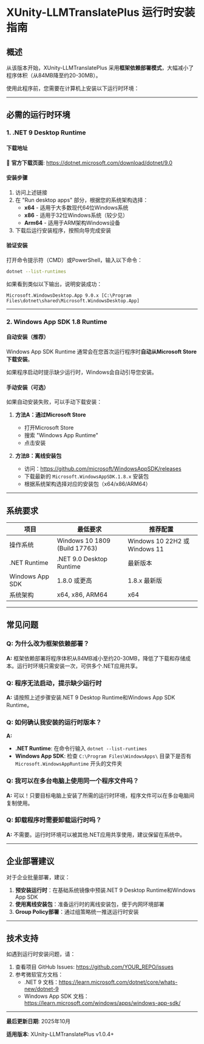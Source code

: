 # XUnity-LLMTranslatePlus 运行时安装指南

## 概述

从该版本开始，XUnity-LLMTranslatePlus 采用**框架依赖部署模式**，大幅减小了程序体积（从84MB降至约20-30MB）。

使用此程序前，您需要在计算机上安装以下运行时环境：

---

## 必需的运行时环境

### 1. .NET 9 Desktop Runtime

#### 下载地址
🔗 **官方下载页面**: https://dotnet.microsoft.com/download/dotnet/9.0

#### 安装步骤
1. 访问上述链接
2. 在 "Run desktop apps" 部分，根据您的系统架构选择：
   - **x64** - 适用于大多数现代64位Windows系统
   - **x86** - 适用于32位Windows系统（较少见）
   - **Arm64** - 适用于ARM架构Windows设备
3. 下载后运行安装程序，按照向导完成安装

#### 验证安装
打开命令提示符（CMD）或PowerShell，输入以下命令：
```bash
dotnet --list-runtimes
```

如果看到类似以下输出，说明安装成功：
```
Microsoft.WindowsDesktop.App 9.0.x [C:\Program Files\dotnet\shared\Microsoft.WindowsDesktop.App]
```

---

### 2. Windows App SDK 1.8 Runtime

#### 自动安装（推荐）
Windows App SDK Runtime 通常会在您首次运行程序时**自动从Microsoft Store下载安装**。

如果程序启动时提示缺少运行时，Windows会自动引导您安装。

#### 手动安装（可选）
如果自动安装失败，可以手动下载安装：

1. **方法A：通过Microsoft Store**
   - 打开Microsoft Store
   - 搜索 "Windows App Runtime"
   - 点击安装

2. **方法B：离线安装包**
   - 访问：https://github.com/microsoft/WindowsAppSDK/releases
   - 下载最新的 `Microsoft.WindowsAppSDK.1.8.x` 安装包
   - 根据系统架构选择对应的安装包（x64/x86/ARM64）

---

## 系统要求

| 项目 | 最低要求 | 推荐配置 |
|------|---------|---------|
| 操作系统 | Windows 10 1809 (Build 17763) | Windows 10 22H2 或 Windows 11 |
| .NET Runtime | .NET 9.0 Desktop Runtime | 最新版本 |
| Windows App SDK | 1.8.0 或更高 | 1.8.x 最新版 |
| 系统架构 | x64, x86, ARM64 | x64 |

---

## 常见问题

### Q: 为什么改为框架依赖部署？
**A:** 框架依赖部署将程序体积从84MB减小至约20-30MB，降低了下载和存储成本。运行时环境只需安装一次，可供多个.NET应用共享。

### Q: 程序无法启动，提示缺少运行时
**A:** 请按照上述步骤安装.NET 9 Desktop Runtime和Windows App SDK Runtime。

### Q: 如何确认我安装的运行时版本？
**A:**
- **.NET Runtime**: 在命令行输入 `dotnet --list-runtimes`
- **Windows App SDK**: 检查 `C:\Program Files\WindowsApps\` 目录下是否有 `Microsoft.WindowsAppRuntime` 开头的文件夹

### Q: 我可以在多台电脑上使用同一个程序文件吗？
**A:** 可以！只要目标电脑上安装了所需的运行时环境，程序文件可以在多台电脑间复制使用。

### Q: 卸载程序时需要卸载运行时吗？
**A:** 不需要。运行时环境可以被其他.NET应用共享使用，建议保留在系统中。

---

## 企业部署建议

对于企业批量部署，建议：

1. **预安装运行时**：在基础系统镜像中预装.NET 9 Desktop Runtime和Windows App SDK
2. **使用离线安装包**：准备运行时的离线安装包，便于内网环境部署
3. **Group Policy部署**：通过组策略统一推送运行时安装

---

## 技术支持

如遇到运行时安装问题，请：

1. 查看项目 GitHub Issues: https://github.com/YOUR_REPO/issues
2. 参考微软官方文档：
   - .NET 9 文档：https://learn.microsoft.com/dotnet/core/whats-new/dotnet-9
   - Windows App SDK 文档：https://learn.microsoft.com/windows/apps/windows-app-sdk/

---

**最后更新日期**: 2025年10月

**适用版本**: XUnity-LLMTranslatePlus v1.0.4+
